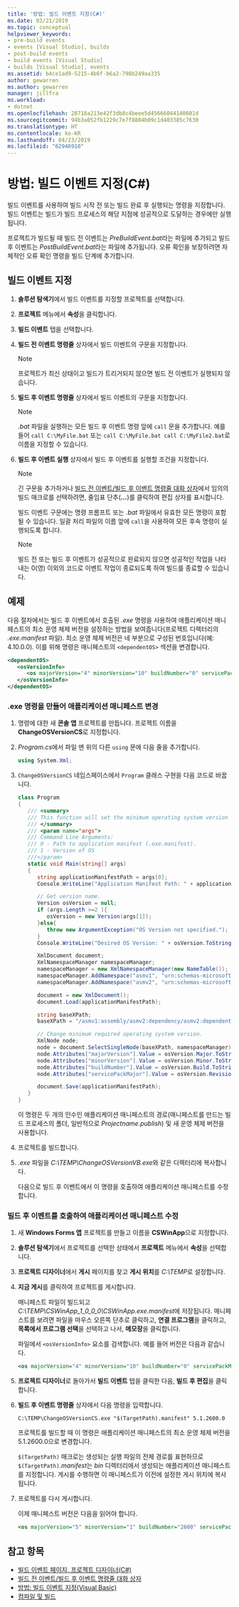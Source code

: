 ```yaml
---
title: '방법: 빌드 이벤트 지정(C#)'
ms.date: 03/21/2019
ms.topic: conceptual
helpviewer_keywords:
- pre-build events
- events [Visual Studio], builds
- post-build events
- build events [Visual Studio]
- builds [Visual Studio], events
ms.assetid: b4ce1ad9-5215-4b6f-b6a2-798b249aa335
author: gewarren
ms.author: gewarren
manager: jillfra
ms.workload:
- dotnet
ms.openlocfilehash: 28718a213e42f3db8c4beee5d45666044148601d
ms.sourcegitcommit: 94b3a052fb1229c7e7f8804b09c1d403385c7630
ms.translationtype: HT
ms.contentlocale: ko-KR
ms.lasthandoff: 04/23/2019
ms.locfileid: "62946910"
---
```

# <a name="how-to-specify-build-events-c"></a>방법: 빌드 이벤트 지정(C#)

빌드 이벤트를 사용하여 빌드 시작 전 또는 빌드 완료 후 실행되는 명령을 지정합니다. 빌드 이벤트는 빌드가 빌드 프로세스의 해당 지점에 성공적으로 도달하는 경우에만 실행됩니다.

프로젝트가 빌드될 때 빌드 전 이벤트는 *PreBuildEvent.bat*라는 파일에 추가되고 빌드 후 이벤트는 *PostBuildEvent.bat*라는 파일에 추가됩니다. 오류 확인을 보장하려면 자체적인 오류 확인 명령을 빌드 단계에 추가합니다.

## <a name="specify-a-build-event"></a>빌드 이벤트 지정

1. **솔루션 탐색기**에서 빌드 이벤트를 지정할 프로젝트를 선택합니다.

2. **프로젝트** 메뉴에서 **속성**을 클릭합니다.

3. **빌드 이벤트** 탭을 선택합니다.

4. **빌드 전 이벤트 명령줄** 상자에서 빌드 이벤트의 구문을 지정합니다.

    > [!NOTE]
    > 프로젝트가 최신 상태이고 빌드가 트리거되지 않으면 빌드 전 이벤트가 실행되지 않습니다.

5. **빌드 후 이벤트 명령줄** 상자에서 빌드 이벤트의 구문을 지정합니다.

    > [!NOTE]
    > *.bat* 파일을 실행하는 모든 빌드 후 이벤트 명령 앞에 `call` 문을 추가합니다. 예를 들어 `call C:\MyFile.bat` 또는 `call C:\MyFile.bat call C:\MyFile2.bat`로 이름을 지정할 수 있습니다.

6. **빌드 후 이벤트 실행** 상자에서 빌드 후 이벤트를 실행할 조건을 지정합니다.

    > [!NOTE]
    > 긴 구문을 추가하거나 [빌드 전 이벤트/빌드 후 이벤트 명령줄 대화 상자](../ide/reference/pre-build-event-post-build-event-command-line-dialog-box.md)에서 임의의 빌드 매크로를 선택하려면, 줄임표 단추(**...**)를 클릭하여 편집 상자를 표시합니다.

     빌드 이벤트 구문에는 명령 프롬프트 또는 *.bat* 파일에서 유효한 모든 명령이 포함될 수 있습니다. 일괄 처리 파일의 이름 앞에 `call`을 사용하여 모든 후속 명령이 실행되도록 합니다.

    > [!NOTE]
    > 빌드 전 또는 빌드 후 이벤트가 성공적으로 완료되지 않으면 성공적인 작업을 나타내는 0(영) 이외의 코드로 이벤트 작업이 종료되도록 하여 빌드를 종료할 수 있습니다.

## <a name="example"></a>예제

다음 절차에서는 빌드 후 이벤트에서 호출된 *.exe* 명령을 사용하여 애플리케이션 매니페스트의 최소 운영 체제 버전을 설정하는 방법을 보여줍니다(프로젝트 디렉터리의 *.exe.manifest* 파일). 최소 운영 체제 버전은 네 부분으로 구성된 번호입니다(예: 4.10.0.0). 이를 위해 명령은 매니페스트의 `<dependentOS>` 섹션을 변경합니다.

```xml
<dependentOS>
   <osVersionInfo>
      <os majorVersion="4" minorVersion="10" buildNumber="0" servicePackMajor="0" />
   </osVersionInfo>
</dependentOS>
```

### <a name="create-an-exe-command-to-change-the-application-manifest"></a>.exe 명령을 만들어 애플리케이션 매니페스트 변경

1. 명령에 대한 새 **콘솔 앱** 프로젝트를 만듭니다. 프로젝트 이름을 **ChangeOSVersionCS**로 지정합니다.

2. *Program.cs*에서 파일 맨 위의 다른 `using` 문에 다음 줄을 추가합니다.

   ```csharp
   using System.Xml;
   ```

3. `ChangeOSVersionCS` 네임스페이스에서 `Program` 클래스 구현을 다음 코드로 바꿉니다.

   ```csharp
   class Program
   {
      /// <summary>
      /// This function will set the minimum operating system version for a ClickOnce application.
      /// </summary>
      /// <param name="args">
      /// Command Line Arguments:
      /// 0 - Path to application manifest (.exe.manifest).
      /// 1 - Version of OS
      ///</param>
      static void Main(string[] args)
      {
         string applicationManifestPath = args[0];
         Console.WriteLine("Application Manifest Path: " + applicationManifestPath);

         // Get version name.
         Version osVersion = null;
         if (args.Length >=2 ){
            osVersion = new Version(args[1]);
         }else{
            throw new ArgumentException("OS Version not specified.");
         }
         Console.WriteLine("Desired OS Version: " + osVersion.ToString());

         XmlDocument document;
         XmlNamespaceManager namespaceManager;
         namespaceManager = new XmlNamespaceManager(new NameTable());
         namespaceManager.AddNamespace("asmv1", "urn:schemas-microsoft-com:asm.v1");
         namespaceManager.AddNamespace("asmv2", "urn:schemas-microsoft-com:asm.v2");

         document = new XmlDocument();
         document.Load(applicationManifestPath);

         string baseXPath;
         baseXPath = "/asmv1:assembly/asmv2:dependency/asmv2:dependentOS/asmv2:osVersionInfo/asmv2:os";

         // Change minimum required operating system version.
         XmlNode node;
         node = document.SelectSingleNode(baseXPath, namespaceManager);
         node.Attributes["majorVersion"].Value = osVersion.Major.ToString();
         node.Attributes["minorVersion"].Value = osVersion.Minor.ToString();
         node.Attributes["buildNumber"].Value = osVersion.Build.ToString();
         node.Attributes["servicePackMajor"].Value = osVersion.Revision.ToString();

         document.Save(applicationManifestPath);
      }
   }
   ```

   이 명령은 두 개의 인수인 애플리케이션 매니페스트의 경로(매니페스트를 만드는 빌드 프로세스의 폴더, 일반적으로 *Projectname.publish*) 및 새 운영 체제 버전을 사용합니다.

4. 프로젝트를 빌드합니다.

5. *.exe* 파일을 *C:\TEMP\ChangeOSVersionVB.exe*와 같은 디렉터리에 복사합니다.

   다음으로 빌드 후 이벤트에서 이 명령을 호출하여 애플리케이션 매니페스트를 수정합니다.

### <a name="invoke-a-post-build-event-to-modify-the-application-manifest"></a>빌드 후 이벤트를 호출하여 애플리케이션 매니페스트 수정

1. 새 **Windows Forms 앱** 프로젝트를 만들고 이름을 **CSWinApp**으로 지정합니다.

2. **솔루션 탐색기**에서 프로젝트를 선택한 상태에서 **프로젝트** 메뉴에서 **속성**을 선택합니다.

3. **프로젝트 디자이너**에서 **게시** 페이지를 찾고 **게시 위치**를 *C:\TEMP*로 설정합니다.

4. **지금 게시**를 클릭하여 프로젝트를 게시합니다.

     매니페스트 파일이 빌드되고 *C:\TEMP\CSWinApp_1_0_0_0\CSWinApp.exe.manifest*에 저장됩니다. 매니페스트를 보려면 파일을 마우스 오른쪽 단추로 클릭하고, **연결 프로그램**을 클릭하고, **목록에서 프로그램 선택**을 선택하고 나서, **메모장**을 클릭합니다.

     파일에서 `<osVersionInfo>` 요소를 검색합니다. 예를 들어 버전은 다음과 같습니다.

    ```xml
    <os majorVersion="4" minorVersion="10" buildNumber="0" servicePackMajor="0" />
    ```

5. **프로젝트 디자이너**로 돌아가서 **빌드 이벤트** 탭을 클릭한 다음, **빌드 후 편집**을 클릭합니다.

6. **빌드 후 이벤트 명령줄** 상자에서 다음 명령을 입력합니다.

     `C:\TEMP\ChangeOSVersionCS.exe "$(TargetPath).manifest" 5.1.2600.0`

     프로젝트를 빌드할 때 이 명령은 애플리케이션 매니페스트의 최소 운영 체제 버전을 5.1.2600.0으로 변경합니다.

     `$(TargetPath)` 매크로는 생성되는 실행 파일의 전체 경로를 표현하므로 `$(TargetPath)`*.manifest*는 *bin* 디렉터리에서 생성되는 애플리케이션 매니페스트를 지정합니다. 게시를 수행하면 이 매니페스트가 이전에 설정한 게시 위치에 복사됩니다.

7. 프로젝트를 다시 게시합니다.

     이제 매니페스트 버전은 다음을 읽어야 합니다.

    ```xml
    <os majorVersion="5" minorVersion="1" buildNumber="2600" servicePackMajor="0" />
    ```

## <a name="see-also"></a>참고 항목

- [빌드 이벤트 페이지, 프로젝트 디자이너(C#)](../ide/reference/build-events-page-project-designer-csharp.md)
- [빌드 전 이벤트/빌드 후 이벤트 명령줄 대화 상자](../ide/reference/pre-build-event-post-build-event-command-line-dialog-box.md)
- [방법: 빌드 이벤트 지정(Visual Basic)](../ide/how-to-specify-build-events-visual-basic.md)
- [컴파일 및 빌드](../ide/compiling-and-building-in-visual-studio.md)